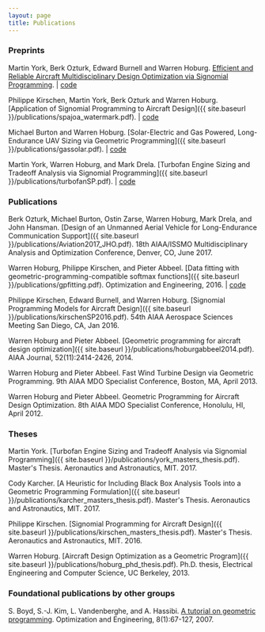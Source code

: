 ```yaml
---
layout: page
title: Publications
---
```


### Preprints

Martin York, Berk Ozturk, Edward Burnell and Warren Hoburg. [Efficient and Reliable Aircraft Multidisciplinary Design Optimization via Signomial Programming]({{site.baseurl}}/publications/SP_tasopt_watermark.pdf). | [code](http://github.com/hoburg/SPaircraft)

Philippe Kirschen, Martin York, Berk Ozturk and Warren Hoburg. [Application of Signomial Programming to Aircraft Design]({{ site.baseurl }}/publications/spajoa_watermark.pdf). | [code](http://github.com/hoburg/SPaircraft)

Michael Burton and Warren Hoburg. [Solar-Electric and Gas Powered, Long-Endurance UAV Sizing via Geometric Programming]({{ site.baseurl }}/publications/gassolar.pdf). | [code](http://github.com/hoburg/gas_solar_trade)

Martin York, Warren Hoburg, and Mark Drela. [Turbofan Engine Sizing and Tradeoff Analysis via Signomial Programming]({{ site.baseurl }}/publications/turbofanSP.pdf). | [code](http://github.com/hoburg/turbofan)

### Publications

Berk Ozturk, Michael Burton, Ostin Zarse, Warren Hoburg, Mark Drela, and John Hansman. [Design of an Unmanned Aerial Vehicle for
Long-Endurance Communication Support]({{ site.baseurl }}/publications/Aviation2017_JHO.pdf). 18th AIAA/ISSMO Multidisciplinary Analysis and Optimization Conference, Denver, CO, June 2017.

Warren Hoburg, Philippe Kirschen, and Pieter Abbeel. [Data fitting with geometric-programming-compatible softmax functions]({{ site.baseurl }}/publications/gpfitting.pdf). Optimization and Engineering, 2016. | [code](http://github.com/hoburg/gpfit)

Philippe Kirschen, Edward Burnell, and Warren Hoburg. [Signomial Programming Models for Aircraft Design]({{ site.baseurl }}/publications/kirschenSP2016.pdf). 54th AIAA Aerospace Sciences Meeting San Diego, CA, Jan 2016.

Warren Hoburg and Pieter Abbeel. [Geometric programming for aircraft design optimization]({{ site.baseurl }}/publications/hoburgabbeel2014.pdf). AIAA Journal, 52(11):2414-2426, 2014.

Warren Hoburg and Pieter Abbeel. Fast Wind Turbine Design via Geometric Programming. 9th AIAA MDO Specialist Conference, Boston, MA, April 2013.

Warren Hoburg and Pieter Abbeel. Geometric Programming for Aircraft Design Optimization. 8th AIAA MDO Specialist Conference, Honolulu, HI, April 2012.

### Theses

Martin York. [Turbofan Engine Sizing and Tradeoff Analysis via Signomial Programming]({{ site.baseurl }}/publications/york_masters_thesis.pdf). Master's Thesis. Aeronautics and Astronautics, MIT. 2017.

Cody Karcher. [A Heuristic for Including Black Box Analysis Tools into a Geometric Programming Formulation]({{ site.baseurl }}/publications/karcher_masters_thesis.pdf). Master's Thesis. Aeronautics and Astronautics, MIT. 2017.

Philippe Kirschen. [Signomial Programming for Aircraft Design]({{ site.baseurl }}/publications/kirschen_masters_thesis.pdf). Master's Thesis. Aeronautics and Astronautics, MIT. 2016.

Warren Hoburg. [Aircraft Design Optimization as a Geometric Program]({{ site.baseurl }}/publications/hoburg_phd_thesis.pdf). Ph.D. thesis, Electrical Engineering and Computer Science, UC Berkeley, 2013.

### Foundational publications by other groups

S. Boyd, S.-J. Kim, L. Vandenberghe, and A. Hassibi. [A tutorial on geometric programming](http://stanford.edu/~boyd/papers/gp_tutorial.html). Optimization and Engineering, 8(1):67-127, 2007.

